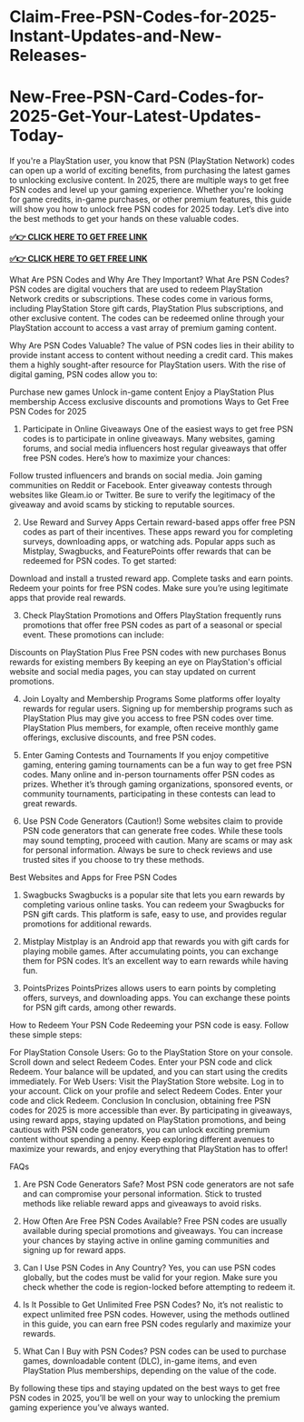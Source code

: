 # Claim-Free-PSN-Codes-for-2025-Instant-Updates-and-New-Releases-
# New-Free-PSN-Card-Codes-for-2025-Get-Your-Latest-Updates-Today-
If you're a PlayStation user, you know that PSN (PlayStation Network) codes can open up a world of exciting benefits, from purchasing the latest games to unlocking exclusive content. In 2025, there are multiple ways to get free PSN codes and level up your gaming experience. Whether you're looking for game credits, in-game purchases, or other premium features, this guide will show you how to unlock free PSN codes for 2025 today. Let’s dive into the best methods to get your hands on these valuable codes.

**[✅👉 CLICK HERE TO GET FREE LINK](https://groupzone.xyz/psn/)**

**[✅👉 CLICK HERE TO GET FREE LINK](https://groupzone.xyz/psn/)**

What Are PSN Codes and Why Are They Important?
What Are PSN Codes?
PSN codes are digital vouchers that are used to redeem PlayStation Network credits or subscriptions. These codes come in various forms, including PlayStation Store gift cards, PlayStation Plus subscriptions, and other exclusive content. The codes can be redeemed online through your PlayStation account to access a vast array of premium gaming content.

Why Are PSN Codes Valuable?
The value of PSN codes lies in their ability to provide instant access to content without needing a credit card. This makes them a highly sought-after resource for PlayStation users. With the rise of digital gaming, PSN codes allow you to:

Purchase new games
Unlock in-game content
Enjoy a PlayStation Plus membership
Access exclusive discounts and promotions
Ways to Get Free PSN Codes for 2025
1. Participate in Online Giveaways
One of the easiest ways to get free PSN codes is to participate in online giveaways. Many websites, gaming forums, and social media influencers host regular giveaways that offer free PSN codes. Here’s how to maximize your chances:

Follow trusted influencers and brands on social media.
Join gaming communities on Reddit or Facebook.
Enter giveaway contests through websites like Gleam.io or Twitter.
Be sure to verify the legitimacy of the giveaway and avoid scams by sticking to reputable sources.

2. Use Reward and Survey Apps
Certain reward-based apps offer free PSN codes as part of their incentives. These apps reward you for completing surveys, downloading apps, or watching ads. Popular apps such as Mistplay, Swagbucks, and FeaturePoints offer rewards that can be redeemed for PSN codes. To get started:

Download and install a trusted reward app.
Complete tasks and earn points.
Redeem your points for free PSN codes.
Make sure you’re using legitimate apps that provide real rewards.

3. Check PlayStation Promotions and Offers
PlayStation frequently runs promotions that offer free PSN codes as part of a seasonal or special event. These promotions can include:

Discounts on PlayStation Plus
Free PSN codes with new purchases
Bonus rewards for existing members
By keeping an eye on PlayStation's official website and social media pages, you can stay updated on current promotions.

4. Join Loyalty and Membership Programs
Some platforms offer loyalty rewards for regular users. Signing up for membership programs such as PlayStation Plus may give you access to free PSN codes over time. PlayStation Plus members, for example, often receive monthly game offerings, exclusive discounts, and free PSN codes.

5. Enter Gaming Contests and Tournaments
If you enjoy competitive gaming, entering gaming tournaments can be a fun way to get free PSN codes. Many online and in-person tournaments offer PSN codes as prizes. Whether it’s through gaming organizations, sponsored events, or community tournaments, participating in these contests can lead to great rewards.

6. Use PSN Code Generators (Caution!)
Some websites claim to provide PSN code generators that can generate free codes. While these tools may sound tempting, proceed with caution. Many are scams or may ask for personal information. Always be sure to check reviews and use trusted sites if you choose to try these methods.

Best Websites and Apps for Free PSN Codes
1. Swagbucks
Swagbucks is a popular site that lets you earn rewards by completing various online tasks. You can redeem your Swagbucks for PSN gift cards. This platform is safe, easy to use, and provides regular promotions for additional rewards.

2. Mistplay
Mistplay is an Android app that rewards you with gift cards for playing mobile games. After accumulating points, you can exchange them for PSN codes. It’s an excellent way to earn rewards while having fun.

3. PointsPrizes
PointsPrizes allows users to earn points by completing offers, surveys, and downloading apps. You can exchange these points for PSN gift cards, among other rewards.

How to Redeem Your PSN Code
Redeeming your PSN code is easy. Follow these simple steps:

For PlayStation Console Users:
Go to the PlayStation Store on your console.
Scroll down and select Redeem Codes.
Enter your PSN code and click Redeem.
Your balance will be updated, and you can start using the credits immediately.
For Web Users:
Visit the PlayStation Store website.
Log in to your account.
Click on your profile and select Redeem Codes.
Enter your code and click Redeem.
Conclusion
In conclusion, obtaining free PSN codes for 2025 is more accessible than ever. By participating in giveaways, using reward apps, staying updated on PlayStation promotions, and being cautious with PSN code generators, you can unlock exciting premium content without spending a penny. Keep exploring different avenues to maximize your rewards, and enjoy everything that PlayStation has to offer!

FAQs
1. Are PSN Code Generators Safe?
Most PSN code generators are not safe and can compromise your personal information. Stick to trusted methods like reliable reward apps and giveaways to avoid risks.

2. How Often Are Free PSN Codes Available?
Free PSN codes are usually available during special promotions and giveaways. You can increase your chances by staying active in online gaming communities and signing up for reward apps.

3. Can I Use PSN Codes in Any Country?
Yes, you can use PSN codes globally, but the codes must be valid for your region. Make sure you check whether the code is region-locked before attempting to redeem it.

4. Is It Possible to Get Unlimited Free PSN Codes?
No, it’s not realistic to expect unlimited free PSN codes. However, using the methods outlined in this guide, you can earn free PSN codes regularly and maximize your rewards.

5. What Can I Buy with PSN Codes?
PSN codes can be used to purchase games, downloadable content (DLC), in-game items, and even PlayStation Plus memberships, depending on the value of the code.

By following these tips and staying updated on the best ways to get free PSN codes in 2025, you’ll be well on your way to unlocking the premium gaming experience you’ve always wanted.








